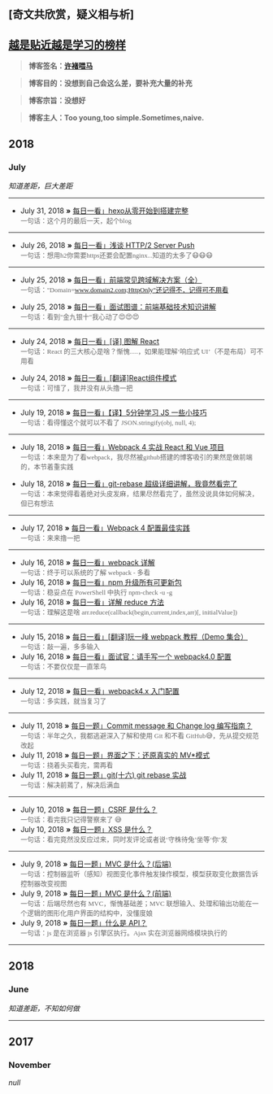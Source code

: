 ## [奇文共欣赏，疑义相与析]

## [越是贴近越是学习的榜样](https://github.com/jawil/blog/issues/6)

> **博客签名：[许褚喂马](http://www.81.cn/jfjbmap/content/2018-03/02/content_200766.htm)**

> **博客目的：没想到自己会这么差，要补充大量的补充**

> **博客宗旨：没想好**

> **博客主人：Too young,too simple.Sometimes,naive.**

## 2018

### July

_知道差距，巨大差距_

---

-   July 31, 2018 **»** [每日一看」hexo从零开始到搭建完整](https://www.cnblogs.com/visugar/p/6821777.html)  
     <font color=#666 size=2 face="华文行楷">一句话：这个月的最后一天，起个blog</font>  

---

-   July 26, 2018 **»** [每日一看」浅谈 HTTP/2 Server Push](https://zhuanlan.zhihu.com/p/26757514)  
     <font color=#666 size=2 face="华文行楷">一句话：想用h2你需要https还要会配置nginx...知道的太多了😷😷😷</font>  

---

-   July 25, 2018 **»** [每日一看」前端常见跨域解决方案（全）](https://segmentfault.com/a/1190000011145364)  
     <font color=#666 size=2 face="华文行楷">一句话："Domain=www.domain2.com;HttpOnly"还记得不，记得可不用看</font>  

-   July 25, 2018 **»** [每日一看」面试图谱：前端基础技术知识讲解](https://juejin.im/post/5b5567b25188256256696ee0?utm_source=gold_browser_extension#heading-17)  
     <font color=#666 size=2 face="华文行楷">一句话：看到"金九银十"我心动了😍😍😍</font>

---

-   July 24, 2018 **»** [每日一看」[译] 图解 React](https://zhuanlan.zhihu.com/p/39658720)  
     <font color=#666 size=2 face="华文行楷">一句话：React 的三大核心是啥？惭愧.....，如果能理解‘响应式 UI’（不是布局）可不用看</font>

-   July 24, 2018 **»** [每日一看」[翻译]React组件模式](https://segmentfault.com/a/1190000015710309)  
     <font color=#666 size=2 face="华文行楷">一句话：可惜了，我并没有从头撸一把</font>

---

-   July 19, 2018 **»** [每日一看」【译】5分钟学习 JS 一些小技巧](https://juejin.im/post/5b42bb9ce51d45199060e199#comment)  
     <font color=#666 size=2 face="华文行楷">一句话：看得懂这个就可以不看了 JSON.stringify(obj, null, 4);</font>

---

-   July 18, 2018 **»** [每日一看」Webpack 4 实战 React 和 Vue 项目](https://beanlee.github.io/2018/06/11/something-about-webpack-4/)  
     <font color=#666 size=2 face="华文行楷">一句话：本来是为了看webpack，我尽然被github搭建的博客吸引的果然是做前端的，本节着重实践</font>

-   July 18, 2018 **»** [每日一看」git-rebase 超级详细讲解，我竟然看完了](https://blog.csdn.net/laxian2009/article/details/50593898)  
     <font color=#666 size=2 face="华文行楷">一句话：本来觉得看着绝对头皮发麻，结果尽然看完了，虽然没说具体如何解决，但已有想法</font>

---

-   July 17, 2018 **»** [每日一看」Webpack 4 配置最佳实践](https://juejin.im/post/5b304f1f51882574c72f19b0)  
     <font color=#666 size=2 face="华文行楷">一句话：来来撸一把</font>

---

-   July 16, 2018 **»** [每日一看」webpack 详解](https://juejin.im/post/5aa3d2056fb9a028c36868aa)  
     <font color=#666 size=2 face="华文行楷">一句话：终于可以系统的了解 webpack - 多看</font>
-   July 16, 2018 **»** [每日一看」npm 升级所有可更新包](https://segmentfault.com/a/1190000005857342)  
     <font color=#666 size=2 face="华文行楷">一句话：稳妥点在 PowerShell 中执行 npm-check -u -g</font>
-   July 16, 2018 **»** [每日一看」详解 reduce 方法](https://blog.csdn.net/liuchao1987330/article/details/78903151)  
     <font color=#666 size=2 face="华文行楷">一句话：理解这是啥 arr.reduce(callback(begin,current,index,arr)[, initialValue])</font>

---

-   July 15, 2018 **»** [每日一看」[翻译]阮一峰 webpack 教程（Demo 集合）](https://juejin.im/post/5b42d4dce51d45195c070cd0?utm_medium=hao.caibaojian.com&utm_source=hao.caibaojian.com)  
     <font color=#666 size=2 face="华文行楷">一句话：敲一遍，多多输入</font>
-   July 16, 2018 **»** [每日一看」面试官：请手写一个 webpack4.0 配置](https://juejin.im/post/5b42d4dce51d45195c070cd0?utm_medium=hao.caibaojian.com&utm_source=hao.caibaojian.com)  
     <font color=#666 size=2 face="华文行楷">一句话：不要仅仅是一直笨鸟</font>

---

-   July 12, 2018 **»** [每日一看」webpack4.x 入门配置](https://www.jianshu.com/p/6712e4e4b8fe)  
     <font color=#666 size=2 face="华文行楷">一句话：多实践，就当复习了</font>

---

-   July 11, 2018 **»** [每日一题」Commit message 和 Change log 编写指南？](http://www.ruanyifeng.com/blog/2016/01/commit_message_change_log.html)  
     <font color=#666 size=2 face="华文行楷">一句话：半年之久，我都逃避深入了解和使用 Git 和不看 GitHub😅，先从提交规范改起</font>
-   July 11, 2018 **»** [每日一题」界面之下：还原真实的 MV\*模式 ](https://github.com/livoras/blog/issues/11)  
     <font color=#666 size=2 face="华文行楷">一句话：挠着头买看完，需再看</font>
-   July 11, 2018 **»** [每日一题」git(十六) git rebase 实战 ](https://blog.csdn.net/wzq6578702/article/details/76736008)  
     <font color=#666 size=2 face="华文行楷">一句话：解决前蔫了，解决后满血</font>

---

-   July 10, 2018 **»** [每日一题」CSRF 是什么？](https://zhuanlan.zhihu.com/p/22521378)  
     <font color=#666 size=2 face="华文行楷">一句话：看完我只记得警察来了 😅</font>
-   July 10, 2018 **»** [每日一题」XSS 是什么？](https://zhuanlan.zhihu.com/p/22500730)  
     <font color=#666 size=2 face="华文行楷">一句话：看完竟然没反应过来，同时发评论或者说‘守株待兔’坐等‘你’发</font>

---

-   July 9, 2018 **»** [每日一题」MVC 是什么？(后端)](https://zhuanlan.zhihu.com/p/22834622)  
     <font color=#666 size=2 face="华文行楷">一句话：控制器监听（感知）视图变化事件触发操作模型，模型获取变化数据告诉控制器改变视图</font>
-   July 9, 2018 **»** [每日一题」MVC 是什么？(前端)](https://zhuanlan.zhihu.com/p/22943208)  
    <font color=#666 size=2 face="华文行楷">一句话：后端尽然也有 MVC，惭愧基础差；MVC 联想输入、处理和输出功能在一个逻辑的图形化用户界面的结构中，没懂度娘</font>
-   July 9, 2018 **»** [每日一题」什么是 API？](https://zhuanlan.zhihu.com/p/22894388)  
    <font color=#666 size=2 face="华文行楷">一句话：js 是在浏览器 js 引擎区执行。Ajax 实在浏览器网络模块执行的</font>

---

## 2018

### June

_知道差距，不知如何做_

---

## 2017

### November

_null_
